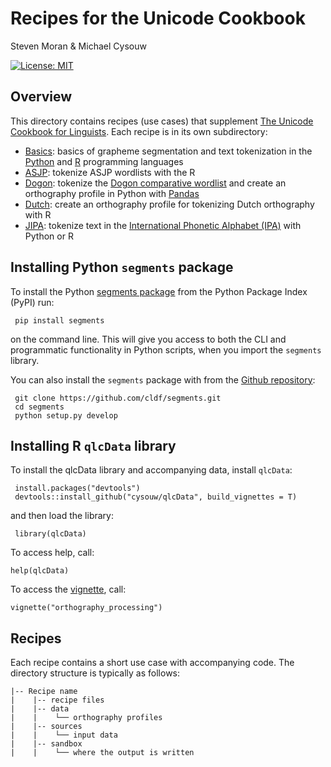# Recipes for the Unicode Cookbook

Steven Moran & Michael Cysouw

[![License: MIT](https://img.shields.io/badge/License-MIT-yellow.svg)](https://opensource.org/licenses/MIT)

## Overview

This directory contains recipes (use cases) that supplement [The Unicode Cookbook for Linguists](https://github.com/unicode-cookbook/cookbook/blob/master/unicode-cookbook.pdf). Each recipe is in its own subdirectory:

- [Basics](https://github.com/unicode-cookbook/recipes/tree/master/Basics): basics of grapheme segmentation and text tokenization in the [Python](https://www.python.org/) and [R](https://www.r-project.org/) programming languages
- [ASJP](https://github.com/unicode-cookbook/recipes/tree/master/ASJP): tokenize ASJP wordlists with the R
- [Dogon](https://github.com/unicode-cookbook/recipes/tree/master/Dogon): tokenize the [Dogon comparative wordlist](http://dogonlanguages.org/values) and create an orthography profile in Python with [Pandas](https://pandas.pydata.org/)
- [Dutch](https://github.com/unicode-cookbook/recipes/tree/master/Dutch): create an orthography profile for tokenizing Dutch orthography with R
- [JIPA](https://github.com/unicode-cookbook/recipes/tree/master/JIPA): tokenize text in the [International Phonetic Alphabet (IPA)](https://www.internationalphoneticassociation.org/content/ipa-chart) with Python or R


## Installing Python `segments` package

To install the Python [segments package](https://pypi.python.org/pypi/segments) from the Python Package Index (PyPI) run:

```
 pip install segments
``` 

on the command line. This will give you access to both the CLI and programmatic functionality in Python scripts, when you import the `segments` library.

You can also install the `segments` package with from the [Github repository](https://github.com/cldf/segments):

```
 git clone https://github.com/cldf/segments.git
 cd segments
 python setup.py develop
```

## Installing R `qlcData` library

To install the qlcData library and accompanying data, install `qlcData`:

```
 install.packages("devtools")
 devtools::install_github("cysouw/qlcData", build_vignettes = T)
```

and then load the library:

```
 library(qlcData)
```

To access help, call:

```
help(qlcData)
```

To access the [vignette](https://cran.r-project.org/web/packages/qlcData/vignettes/orthography_processing.html), call:

```
vignette("orthography_processing")
```

## Recipes

Each recipe contains a short use case with accompanying code. The directory structure is typically as follows:

```
|-- Recipe name
|    |-- recipe files
|    |-- data
|    |    └── orthography profiles
|    |-- sources
|    |    └── input data
|    |-- sandbox
|    |    └── where the output is written
```


